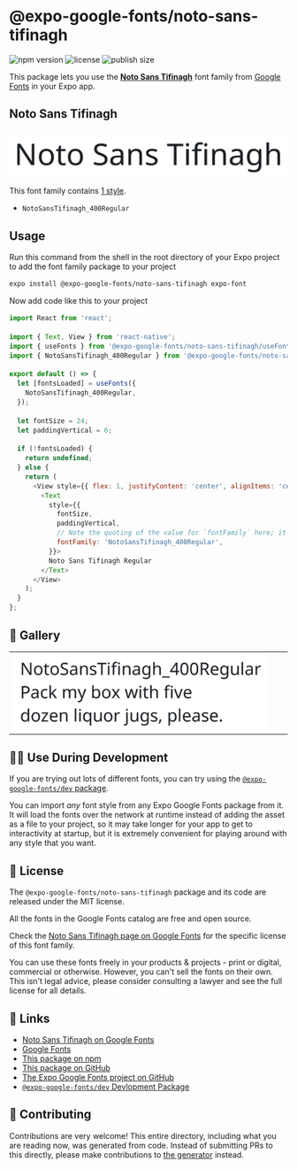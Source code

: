 # @expo-google-fonts/noto-sans-tifinagh

![npm version](https://flat.badgen.net/npm/v/@expo-google-fonts/noto-sans-tifinagh)
![license](https://flat.badgen.net/github/license/expo/google-fonts)
![publish size](https://flat.badgen.net/packagephobia/install/@expo-google-fonts/noto-sans-tifinagh)

This package lets you use the [**Noto Sans Tifinagh**](https://fonts.google.com/specimen/Noto+Sans+Tifinagh) font family from [Google Fonts](https://fonts.google.com/) in your Expo app.

## Noto Sans Tifinagh

![Noto Sans Tifinagh](./font-family.png)

This font family contains [1 style](#-gallery).

- `NotoSansTifinagh_400Regular`

## Usage

Run this command from the shell in the root directory of your Expo project to add the font family package to your project
```sh
expo install @expo-google-fonts/noto-sans-tifinagh expo-font
```

Now add code like this to your project
```js
import React from 'react';

import { Text, View } from 'react-native';
import { useFonts } from '@expo-google-fonts/noto-sans-tifinagh/useFonts';
import { NotoSansTifinagh_400Regular } from '@expo-google-fonts/noto-sans-tifinagh/400Regular';

export default () => {
  let [fontsLoaded] = useFonts({
    NotoSansTifinagh_400Regular,
  });

  let fontSize = 24;
  let paddingVertical = 6;

  if (!fontsLoaded) {
    return undefined;
  } else {
    return (
      <View style={{ flex: 1, justifyContent: 'center', alignItems: 'center' }}>
        <Text
          style={{
            fontSize,
            paddingVertical,
            // Note the quoting of the value for `fontFamily` here; it expects a string!
            fontFamily: 'NotoSansTifinagh_400Regular',
          }}>
          Noto Sans Tifinagh Regular
        </Text>
      </View>
    );
  }
};

```

## 🔡 Gallery


||||
|-|-|-|
|![NotoSansTifinagh_400Regular](.//400Regular/NotoSansTifinagh_400Regular.ttf.png)||||


## 👩‍💻 Use During Development

If you are trying out lots of different fonts, you can try using the [`@expo-google-fonts/dev` package](https://github.com/expo/google-fonts/tree/master/font-packages/dev#readme).

You can import *any* font style from any Expo Google Fonts package from it. It will load the fonts
over the network at runtime instead of adding the asset as a file to your project, so it may take longer
for your app to get to interactivity at startup, but it is extremely convenient
for playing around with any style that you want.

## 📖 License

The `@expo-google-fonts/noto-sans-tifinagh` package and its code are released under the MIT license.

All the fonts in the Google Fonts catalog are free and open source.

Check the [Noto Sans Tifinagh page on Google Fonts](https://fonts.google.com/specimen/Noto+Sans+Tifinagh) for the specific license of this font family.

You can use these fonts freely in your products & projects - print or digital, commercial or otherwise. However, you can't sell the fonts on their own. This isn't legal advice, please consider consulting a lawyer and see the full license for all details.

## 🔗 Links

- [Noto Sans Tifinagh on Google Fonts](https://fonts.google.com/specimen/Noto+Sans+Tifinagh)
- [Google Fonts](https://fonts.google.com/)
- [This package on npm](https://www.npmjs.com/package/@expo-google-fonts/noto-sans-tifinagh)
- [This package on GitHub](https://github.com/expo/google-fonts/tree/master/font-packages/noto-sans-tifinagh)
- [The Expo Google Fonts project on GitHub](https://github.com/expo/google-fonts)
- [`@expo-google-fonts/dev` Devlopment Package](https://github.com/expo/google-fonts/tree/master/font-packages/dev)

## 🤝 Contributing

Contributions are very welcome! This entire directory, including what you are reading now, was generated from code. Instead of submitting PRs to this directly, please make contributions to [the generator](https://github.com/expo/google-fonts/tree/master/packages/generator) instead.
